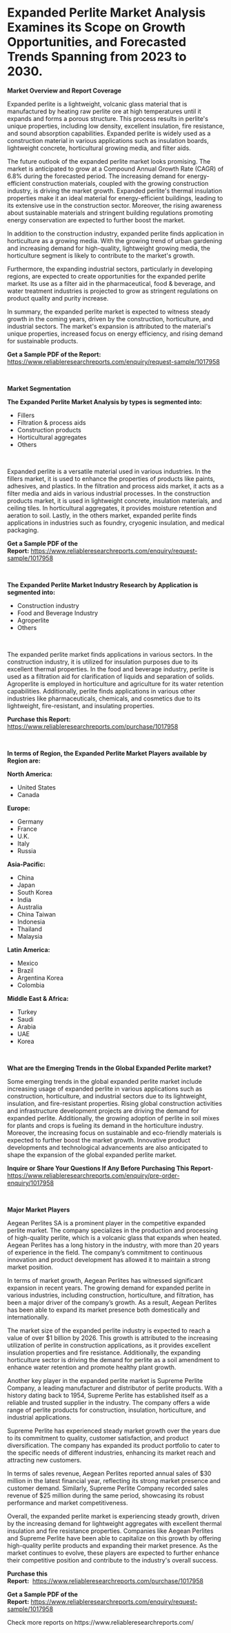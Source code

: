 <p><h1>Expanded Perlite Market Analysis Examines its Scope on Growth Opportunities, and Forecasted Trends Spanning from 2023 to 2030.</h1></p><p><strong>Market Overview and Report Coverage</strong></p>
<p><p>Expanded perlite is a lightweight, volcanic glass material that is manufactured by heating raw perlite ore at high temperatures until it expands and forms a porous structure. This process results in perlite's unique properties, including low density, excellent insulation, fire resistance, and sound absorption capabilities. Expanded perlite is widely used as a construction material in various applications such as insulation boards, lightweight concrete, horticultural growing media, and filter aids.</p><p>The future outlook of the expanded perlite market looks promising. The market is anticipated to grow at a Compound Annual Growth Rate (CAGR) of 6.8% during the forecasted period. The increasing demand for energy-efficient construction materials, coupled with the growing construction industry, is driving the market growth. Expanded perlite's thermal insulation properties make it an ideal material for energy-efficient buildings, leading to its extensive use in the construction sector. Moreover, the rising awareness about sustainable materials and stringent building regulations promoting energy conservation are expected to further boost the market.</p><p>In addition to the construction industry, expanded perlite finds application in horticulture as a growing media. With the growing trend of urban gardening and increasing demand for high-quality, lightweight growing media, the horticulture segment is likely to contribute to the market's growth.</p><p>Furthermore, the expanding industrial sectors, particularly in developing regions, are expected to create opportunities for the expanded perlite market. Its use as a filter aid in the pharmaceutical, food & beverage, and water treatment industries is projected to grow as stringent regulations on product quality and purity increase.</p><p>In summary, the expanded perlite market is expected to witness steady growth in the coming years, driven by the construction, horticulture, and industrial sectors. The market's expansion is attributed to the material's unique properties, increased focus on energy efficiency, and rising demand for sustainable products.</p></p>
<p><strong>Get a Sample PDF of the Report:</strong> <a href="https://www.reliableresearchreports.com/enquiry/request-sample/1017958">https://www.reliableresearchreports.com/enquiry/request-sample/1017958</a></p>
<p>&nbsp;</p>
<p><strong>Market Segmentation</strong></p>
<p><strong>The Expanded Perlite Market Analysis by types is segmented into:</strong></p>
<p><ul><li>Fillers</li><li>Filtration & process aids</li><li>Construction products</li><li>Horticultural aggregates</li><li>Others</li></ul></p>
<p>&nbsp;</p>
<p><p>Expanded perlite is a versatile material used in various industries. In the fillers market, it is used to enhance the properties of products like paints, adhesives, and plastics. In the filtration and process aids market, it acts as a filter media and aids in various industrial processes. In the construction products market, it is used in lightweight concrete, insulation materials, and ceiling tiles. In horticultural aggregates, it provides moisture retention and aeration to soil. Lastly, in the others market, expanded perlite finds applications in industries such as foundry, cryogenic insulation, and medical packaging.</p></p>
<p><strong>Get a Sample PDF of the Report:</strong>&nbsp;<a href="https://www.reliableresearchreports.com/enquiry/request-sample/1017958">https://www.reliableresearchreports.com/enquiry/request-sample/1017958</a></p>
<p>&nbsp;</p>
<p><strong>The Expanded Perlite Market Industry Research by Application is segmented into:</strong></p>
<p><ul><li>Construction industry</li><li>Food and Beverage Industry</li><li>Agroperlite</li><li>Others</li></ul></p>
<p>&nbsp;</p>
<p><p>The expanded perlite market finds applications in various sectors. In the construction industry, it is utilized for insulation purposes due to its excellent thermal properties. In the food and beverage industry, perlite is used as a filtration aid for clarification of liquids and separation of solids. Agroperlite is employed in horticulture and agriculture for its water retention capabilities. Additionally, perlite finds applications in various other industries like pharmaceuticals, chemicals, and cosmetics due to its lightweight, fire-resistant, and insulating properties.</p></p>
<p><strong>Purchase this Report:</strong>&nbsp; <a href="https://www.reliableresearchreports.com/purchase/1017958">https://www.reliableresearchreports.com/purchase/1017958</a></p>
<p>&nbsp;</p>
<p><strong>In terms of Region, the Expanded Perlite Market Players available by Region are:</strong></p>
<p>
    <p> <strong> North America: </strong>
        <ul>
            <li>United States</li>
            <li>Canada</li>
        </ul>
        </p> 
    <p> <strong> Europe: </strong>
        <ul>
            <li>Germany</li>
            <li>France</li>
            <li>U.K.</li>
            <li>Italy</li>
            <li>Russia</li>
        </ul>
        </p> 
    <p> <strong> Asia-Pacific: </strong>
        <ul>
            <li>China</li>
            <li>Japan</li>
            <li>South Korea</li>
            <li>India</li>
            <li>Australia</li>
            <li>China Taiwan</li>
            <li>Indonesia</li>
            <li>Thailand</li>
            <li>Malaysia</li>
        </ul>
        </p> 
    <p> <strong> Latin America: </strong>
        <ul>
            <li>Mexico</li>
            <li>Brazil</li>
            <li>Argentina Korea</li>
            <li>Colombia</li>
        </ul>
        </p> 
    <p> <strong> Middle East & Africa: </strong>
        <ul>
            <li>Turkey</li>
            <li>Saudi</li>
            <li>Arabia</li>
            <li>UAE</li>
            <li>Korea</li>
        </ul>
    </p>
    </p>
<p>&nbsp;</p>
<p><strong>What are the Emerging Trends in the Global Expanded Perlite market?</strong></p>
<p><p>Some emerging trends in the global expanded perlite market include increasing usage of expanded perlite in various applications such as construction, horticulture, and industrial sectors due to its lightweight, insulation, and fire-resistant properties. Rising global construction activities and infrastructure development projects are driving the demand for expanded perlite. Additionally, the growing adoption of perlite in soil mixes for plants and crops is fueling its demand in the horticulture industry. Moreover, the increasing focus on sustainable and eco-friendly materials is expected to further boost the market growth. Innovative product developments and technological advancements are also anticipated to shape the expansion of the global expanded perlite market.</p></p>
<p><strong>Inquire or Share Your Questions If Any Before Purchasing This Report</strong>- <a href="https://www.reliableresearchreports.com/enquiry/pre-order-enquiry/1017958">https://www.reliableresearchreports.com/enquiry/pre-order-enquiry/1017958</a></p>
<p>&nbsp;</p>
<p><strong>Major Market Players</strong></p>
<p><p>Aegean Perlites SA is a prominent player in the competitive expanded perlite market. The company specializes in the production and processing of high-quality perlite, which is a volcanic glass that expands when heated. Aegean Perlites has a long history in the industry, with more than 20 years of experience in the field. The company’s commitment to continuous innovation and product development has allowed it to maintain a strong market position.</p><p>In terms of market growth, Aegean Perlites has witnessed significant expansion in recent years. The growing demand for expanded perlite in various industries, including construction, horticulture, and filtration, has been a major driver of the company’s growth. As a result, Aegean Perlites has been able to expand its market presence both domestically and internationally.</p><p>The market size of the expanded perlite industry is expected to reach a value of over $1 billion by 2026. This growth is attributed to the increasing utilization of perlite in construction applications, as it provides excellent insulation properties and fire resistance. Additionally, the expanding horticulture sector is driving the demand for perlite as a soil amendment to enhance water retention and promote healthy plant growth.</p><p>Another key player in the expanded perlite market is Supreme Perlite Company, a leading manufacturer and distributor of perlite products. With a history dating back to 1954, Supreme Perlite has established itself as a reliable and trusted supplier in the industry. The company offers a wide range of perlite products for construction, insulation, horticulture, and industrial applications.</p><p>Supreme Perlite has experienced steady market growth over the years due to its commitment to quality, customer satisfaction, and product diversification. The company has expanded its product portfolio to cater to the specific needs of different industries, enhancing its market reach and attracting new customers.</p><p>In terms of sales revenue, Aegean Perlites reported annual sales of $30 million in the latest financial year, reflecting its strong market presence and customer demand. Similarly, Supreme Perlite Company recorded sales revenue of $25 million during the same period, showcasing its robust performance and market competitiveness.</p><p>Overall, the expanded perlite market is experiencing steady growth, driven by the increasing demand for lightweight aggregates with excellent thermal insulation and fire resistance properties. Companies like Aegean Perlites and Supreme Perlite have been able to capitalize on this growth by offering high-quality perlite products and expanding their market presence. As the market continues to evolve, these players are expected to further enhance their competitive position and contribute to the industry's overall success.</p></p>
<p><strong>Purchase this Report:</strong>&nbsp;&nbsp;<a href="https://www.reliableresearchreports.com/purchase/1017958">https://www.reliableresearchreports.com/purchase/1017958</a></p>
<p></p>
<p><strong>Get a Sample PDF of the Report:</strong>&nbsp;<a href="https://www.reliableresearchreports.com/enquiry/request-sample/1017958">https://www.reliableresearchreports.com/enquiry/request-sample/1017958</a></p>
<p>Check more reports on https://www.reliableresearchreports.com/</p>